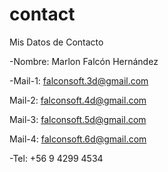 # contact
Mis Datos de Contacto 

-Nombre: Marlon Falcón Hernández

-Mail-1: falconsoft.3d@gmail.com

Mail-2: falconsoft.4d@gmail.com

Mail-3: falconsoft.5d@gmail.com

Mail-4: falconsoft.6d@gmail.com

-Tel: +56 9 4299 4534


